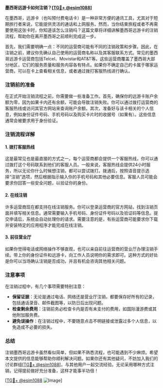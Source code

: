 **墨西哥远游卡如何注销？[[TG💪+ @esim1088](https://t.me/s/esim1088)]**

在墨西哥，远游卡（也叫预付费电话卡）是一种非常方便的通讯工具，尤其对于短期旅行者来说，它能提供灵活的通话和上网服务。然而，当你结束旅程或者不再需要使用这张卡时，你知道该怎么注销吗？这篇文章将详细讲解墨西哥远游卡的注销流程，帮助你在离开墨西哥之前顺利完成这一步。

首先，我们需要明确一点：不同的运营商可能有不同的注销政策和步骤。因此，在注销之前，建议你先确认自己使用的运营商名称以及其客服联系方式。常见的墨西哥远游卡运营商包括Telcel、Movistar和AT&T等。这些运营商覆盖了墨西哥大部分地区，它们的服务质量和服务内容各有特点。如果你不确定自己的卡属于哪家运营商，可以在卡上查看相关信息，或者通过拨打客服热线进行确认。

### **注销前的准备**
在正式开始注销流程之前，你需要做一些准备工作。首先，确保你的远游卡账户余额为零，因为如果卡内还有余额，可能会导致注销失败。你可以通过拨打运营商的客服热线或访问其官方网站来查询账户余额。其次，准备好与该卡相关的个人信息，例如身份证件号码、手机号码以及购买卡片时的收据号（如果有）。这些信息通常会被要求用于身份验证。

### **注销流程详解**
#### **1. 拨打客服热线**
这是最常见也是最直接的方式之一。每个运营商都会提供一个客服热线，你可以通过拨打这个号码联系到他们的客服人员。一般来说，客服热线会提供24小时服务，所以无论你什么时候想注销，都可以尝试拨打。拨通后，按照语音提示选择“注销”选项，然后根据指示输入你的手机号码和其他必要信息。客服人员可能会要求你回答一些安全问题，以验证你的身份。

#### **2. 在线注销**
许多运营商现在都支持在线注销服务。你可以登录运营商的官方网站，找到注销页面并填写相关信息。通常需要输入手机号码、身份证件号码以及验证码等信息。提交申请后，系统会自动处理你的请求。需要注意的是，有些运营商可能要求你下载并安装特定的应用程序才能完成在线注销。

#### **3. 前往营业厅**
如果你觉得电话或网络操作不够直观，也可以亲自前往运营商的营业厅办理注销手续。带上你的身份证件和远游卡，向工作人员说明你的需求即可。这种方式的好处是你可以当场确认注销是否成功，并且有机会咨询其他相关问题。

### **注意事项**
在注销过程中，有几个事项需要特别注意：
- **保留证据**：无论是通过电话、网络还是营业厅注销，都要保存好所有的记录，包括通话录音、邮件截图等，以防日后出现问题。
- **检查剩余费用**：注销前务必检查卡内是否有未支付的费用，如国际漫游费或其他附加服务费。
- **避免误操作**：在注销过程中，不要随意点击不明链接或泄露过多个人信息，以免造成不必要的损失。

### **总结**
注销墨西哥远游卡虽然看似简单，但如果不熟悉流程，也可能遇到不少麻烦。希望本文提供的信息能够帮助你顺利解决问题。如果你还有其他疑问，不妨加入我们的讨论群组[[TG💪+ @esim1088](https://t.me/s/esim1088)]，与其他用户一起交流经验。无论采用哪种方式注销，记得提前做好充分准备，这样才能事半功倍！

[[TG💪+ @esim1088](https://t.me/s/esim1088) ![Image](https://i.postimg.cc/4NQfJmqS/Snipaste-2025-05-13-00-14-12.png)]